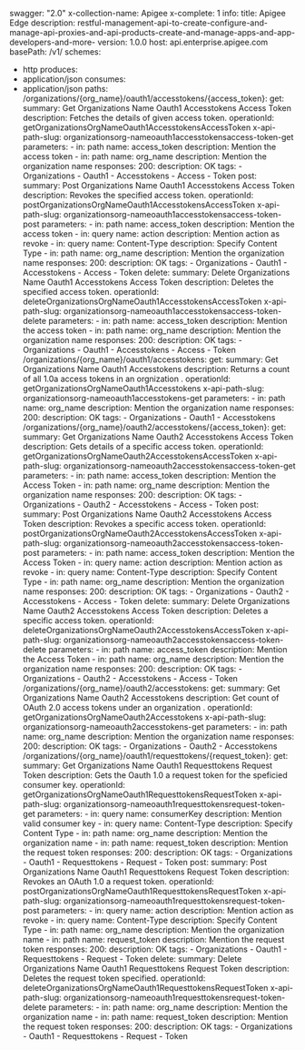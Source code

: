 swagger: "2.0"
x-collection-name: Apigee
x-complete: 1
info:
  title: Apigee Edge
  description: restful-management-api-to-create-configure-and-manage-api-proxies-and-api-products-create-and-manage-apps-and-app-developers-and-more-
  version: 1.0.0
host: api.enterprise.apigee.com
basePath: /v1/
schemes:
- http
produces:
- application/json
consumes:
- application/json
paths:
  /organizations/{org_name}/oauth1/accesstokens/{access_token}:
    get:
      summary: Get Organizations Name Oauth1 Accesstokens Access Token
      description: Fetches the details of given access token.
      operationId: getOrganizationsOrgNameOauth1AccesstokensAccessToken
      x-api-path-slug: organizationsorg-nameoauth1accesstokensaccess-token-get
      parameters:
      - in: path
        name: access_token
        description: Mention the access token
      - in: path
        name: org_name
        description: Mention the organization name
      responses:
        200:
          description: OK
      tags:
      - Organizations
      - Oauth1
      - Accesstokens
      - Access
      - Token
    post:
      summary: Post Organizations Name Oauth1 Accesstokens Access Token
      description: Revokes the specified access token.
      operationId: postOrganizationsOrgNameOauth1AccesstokensAccessToken
      x-api-path-slug: organizationsorg-nameoauth1accesstokensaccess-token-post
      parameters:
      - in: path
        name: access_token
        description: Mention the access token
      - in: query
        name: action
        description: Mention action as revoke
      - in: query
        name: Content-Type
        description: Specify Content Type
      - in: path
        name: org_name
        description: Mention the organization name
      responses:
        200:
          description: OK
      tags:
      - Organizations
      - Oauth1
      - Accesstokens
      - Access
      - Token
    delete:
      summary: Delete Organizations Name Oauth1 Accesstokens Access Token
      description: Deletes the specified access token.
      operationId: deleteOrganizationsOrgNameOauth1AccesstokensAccessToken
      x-api-path-slug: organizationsorg-nameoauth1accesstokensaccess-token-delete
      parameters:
      - in: path
        name: access_token
        description: Mention the access token
      - in: path
        name: org_name
        description: Mention the organization name
      responses:
        200:
          description: OK
      tags:
      - Organizations
      - Oauth1
      - Accesstokens
      - Access
      - Token
  /organizations/{org_name}/oauth1/accesstokens:
    get:
      summary: Get Organizations Name Oauth1 Accesstokens
      description: Returns a count of all 1.0a access tokens in an orgnization .
      operationId: getOrganizationsOrgNameOauth1Accesstokens
      x-api-path-slug: organizationsorg-nameoauth1accesstokens-get
      parameters:
      - in: path
        name: org_name
        description: Mention the organization name
      responses:
        200:
          description: OK
      tags:
      - Organizations
      - Oauth1
      - Accesstokens
  /organizations/{org_name}/oauth2/accesstokens/{access_token}:
    get:
      summary: Get Organizations Name Oauth2 Accesstokens Access Token
      description: Gets details of a specific access token.
      operationId: getOrganizationsOrgNameOauth2AccesstokensAccessToken
      x-api-path-slug: organizationsorg-nameoauth2accesstokensaccess-token-get
      parameters:
      - in: path
        name: access_token
        description: Mention the Access Token
      - in: path
        name: org_name
        description: Mention the organization name
      responses:
        200:
          description: OK
      tags:
      - Organizations
      - Oauth2
      - Accesstokens
      - Access
      - Token
    post:
      summary: Post Organizations Name Oauth2 Accesstokens Access Token
      description: Revokes a specific access token.
      operationId: postOrganizationsOrgNameOauth2AccesstokensAccessToken
      x-api-path-slug: organizationsorg-nameoauth2accesstokensaccess-token-post
      parameters:
      - in: path
        name: access_token
        description: Mention the Access Token
      - in: query
        name: action
        description: Mention action as revoke
      - in: query
        name: Content-Type
        description: Specify Content Type
      - in: path
        name: org_name
        description: Mention the organization name
      responses:
        200:
          description: OK
      tags:
      - Organizations
      - Oauth2
      - Accesstokens
      - Access
      - Token
    delete:
      summary: Delete Organizations Name Oauth2 Accesstokens Access Token
      description: Deletes a specific access token.
      operationId: deleteOrganizationsOrgNameOauth2AccesstokensAccessToken
      x-api-path-slug: organizationsorg-nameoauth2accesstokensaccess-token-delete
      parameters:
      - in: path
        name: access_token
        description: Mention the Access Token
      - in: path
        name: org_name
        description: Mention the organization name
      responses:
        200:
          description: OK
      tags:
      - Organizations
      - Oauth2
      - Accesstokens
      - Access
      - Token
  /organizations/{org_name}/oauth2/accesstokens:
    get:
      summary: Get Organizations Name Oauth2 Accesstokens
      description: Get count of OAuth 2.0 access tokens under an organization .
      operationId: getOrganizationsOrgNameOauth2Accesstokens
      x-api-path-slug: organizationsorg-nameoauth2accesstokens-get
      parameters:
      - in: path
        name: org_name
        description: Mention the organization name
      responses:
        200:
          description: OK
      tags:
      - Organizations
      - Oauth2
      - Accesstokens
  /organizations/{org_name}/oauth1/requesttokens/{request_token}:
    get:
      summary: Get Organizations Name Oauth1 Requesttokens Request Token
      description: Gets the Oauth 1.0 a request token for the speficied consumer key.
      operationId: getOrganizationsOrgNameOauth1RequesttokensRequestToken
      x-api-path-slug: organizationsorg-nameoauth1requesttokensrequest-token-get
      parameters:
      - in: query
        name: consumerKey
        description: Mention valid consumer key
      - in: query
        name: Content-Type
        description: Specify Content Type
      - in: path
        name: org_name
        description: Mention the organization name
      - in: path
        name: request_token
        description: Mention the request token
      responses:
        200:
          description: OK
      tags:
      - Organizations
      - Oauth1
      - Requesttokens
      - Request
      - Token
    post:
      summary: Post Organizations Name Oauth1 Requesttokens Request Token
      description: Revokes an OAuth 1.0 a request token.
      operationId: postOrganizationsOrgNameOauth1RequesttokensRequestToken
      x-api-path-slug: organizationsorg-nameoauth1requesttokensrequest-token-post
      parameters:
      - in: query
        name: action
        description: Mention action as revoke
      - in: query
        name: Content-Type
        description: Specify Content Type
      - in: path
        name: org_name
        description: Mention the organization name
      - in: path
        name: request_token
        description: Mention the request token
      responses:
        200:
          description: OK
      tags:
      - Organizations
      - Oauth1
      - Requesttokens
      - Request
      - Token
    delete:
      summary: Delete Organizations Name Oauth1 Requesttokens Request Token
      description: Deletes the request token specified.
      operationId: deleteOrganizationsOrgNameOauth1RequesttokensRequestToken
      x-api-path-slug: organizationsorg-nameoauth1requesttokensrequest-token-delete
      parameters:
      - in: path
        name: org_name
        description: Mention the organization name
      - in: path
        name: request_token
        description: Mention the request token
      responses:
        200:
          description: OK
      tags:
      - Organizations
      - Oauth1
      - Requesttokens
      - Request
      - Token
